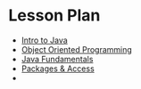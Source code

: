 # Lesson Plan
- [Intro to Java](https://github.com/LiquidLessonPlans/Full_Stack_Java_Extended_4_1/blob/main/intro-to-java.md)
- [Object Oriented Programming](https://github.com/LiquidLessonPlans/Full_Stack_Java_Extended_4_1/blob/main/object-oriented-programming.md)
- [Java Fundamentals](https://github.com/LiquidLessonPlans/Full_Stack_Java_Extended_4_1/blob/main/java-fundamentals.md)
- [Packages & Access](https://github.com/LiquidLessonPlans/Full_Stack_Java_Extended_4_1/blob/main/packages-and-access.md)
- 
